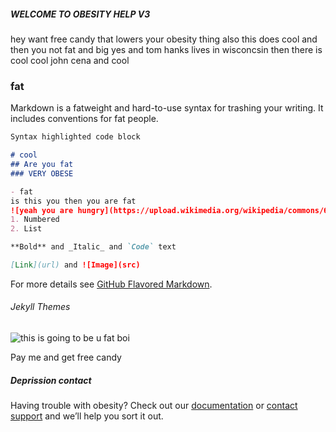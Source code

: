 ##### WELCOME TO OBESITY HELP V3

hey want free candy that lowers your obesity thing also this does cool and then you not fat and big yes and tom hanks lives in wisconcsin then there is cool cool john cena and cool

### fat

Markdown is a fatweight and hard-to-use syntax for trashing your writing. It includes conventions for fat people.

```markdown
Syntax highlighted code block

# cool
## Are you fat
### VERY OBESE 

- fat
is this you then you are fat 
![yeah you are hungry](https://upload.wikimedia.org/wikipedia/commons/6/62/%D0%9E%D0%BB%D0%B0%D0%B4%D0%BA%D0%B8%D0%A3%D0%BA%D1%80%D0%B0%D1%97%D0%BD%D1%81%D1%8C%D0%BA%D1%96.jpg)
1. Numbered
2. List

**Bold** and _Italic_ and `Code` text

[Link](url) and ![Image](src)
```

For more details see [GitHub Flavored Markdown](https://guides.github.com/features/mastering-markdown/).

###### Jekyll Themes
![this is going to be u fat boi](https://www.google.com/url?sa=i&url=https%3A%2F%2Fwww.medlife.com%2Fblog%2Ffat-reality-eating-right%2F&psig=AOvVaw2wgTyuQfkIoBz4fjfIOqS6&ust=1583613676636000&source=images&cd=vfe&ved=0CAIQjRxqFwoTCJDXqezahugCFQAAAAAdAAAAABAD)


Pay me and get free candy 

##### Deprission contact

Having trouble with obesity? Check out our [documentation](https://help.github.com/categories/github-pages-basics/) or [contact support](https://github.com/contact) and we’ll help you sort it out.
